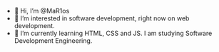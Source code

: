 - 👋 Hi, I’m @MaR1os
- 👀 I’m interested in software development, right now on web development.
- 🌱 I’m currently learning HTML, CSS and JS. I am studying Software Development Engineering.
<!--💞️ I’m looking to collaborate on 
//- 📫 How to reach me ...-->

<!---
MaR1os/MaR1os is a ✨ special ✨ repository because its `README.md` (this file) appears on your GitHub profile.
You can click the Preview link to take a look at your changes.
--->
